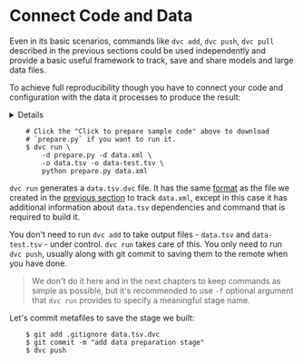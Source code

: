 # Connect Code and Data

Even in its basic scenarios, commands like `dvc add`, `dvc push`, `dvc pull`
described in the previous sections could be used independently and provide a
basic useful framework to track, save and share models and large data files.

To achieve full reproducibility though you have to connect your code and
configuration with the data it processes to produce the result:

<details>

### Click to prepare sample code ...
If you have been following along the get started from the very beginning, run
these commands to get the sample code and install dependencies. It will install
packages like `pandas` and `scikit-learn`, that are required to run this example,
consider using `virtualenv` to isolate your environment:

```dvc
    $ wget https://dvc.org/s3/get-started/code.zip
    $ unzip code.zip
    $ rm -f code.zip
    $ pip install -U -r requirements.txt
    $ git add .
    $ git commit -m 'add code'
```

</details>

```dvc
    # Click the "Click to prepare sample code" above to download
    # `prepare.py` if you want to run it.
    $ dvc run \
        -d prepare.py -d data.xml \
        -o data.tsv -o data-test.tsv \
        python prepare.py data.xml
```

`dvc run` generates a `data.tsv.dvc` file. It has the same
[format](/doc/user-guide/dvc-file-format) as the file we created in the
[previous section](/doc/get-started/add-files) to track `data.xml`, except in
this case it has additional information about `data.tsv` dependencies and
command that is required to build it.

You don't need to run `dvc add` to take output files - `data.tsv` and
`data-test.tsv` - under control. `dvc run` takes care of this. You only need to
run `dvc push`, usually along with git commit to saving them to the remote when
you have done.

> We don't do it here and in the next chapters to keep commands as simple as
possible, but it's recommended to use `-f` optional argument that `dvc run`
provides to specify a meaningful stage name.

Let's commit metafiles to save the stage we built:

```dvc
    $ git add .gitignore data.tsv.dvc
    $ git commit -m "add data preparation stage"
    $ dvc push
```
